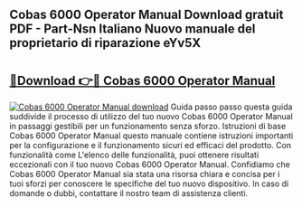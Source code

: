 ## Cobas 6000 Operator Manual Download gratuit PDF - Part-Nsn Italiano Nuovo manuale del proprietario di riparazione eYv5X

# <h2><a href="http://dffmq7.blite.top/?on=Cobas+6000+Operator+Manual">🔗Download 👉🔴 Cobas 6000 Operator Manual</a></h2>

[![Cobas 6000 Operator Manual download](https://i.imgur.com/lujVjoI.png)](http://dffmq7.blite.top/?on=Cobas+6000+Operator+Manual)
Guida passo passo questa guida suddivide il processo di utilizzo del tuo nuovo Cobas 6000 Operator Manual in passaggi gestibili per un funzionamento senza sforzo. Istruzioni di base Cobas 6000 Operator Manual questo manuale contiene istruzioni importanti per la configurazione e il funzionamento sicuri ed efficaci del prodotto. Con funzionalità come L'elenco delle funzionalità, puoi ottenere risultati eccezionali con il tuo nuovo Cobas 6000 Operator Manual. Confidiamo che Cobas 6000 Operator Manual sia stata una risorsa chiara e concisa per i tuoi sforzi per conoscere le specifiche del tuo nuovo dispositivo. In caso di domande o dubbi, contattare il nostro team di assistenza clienti.
